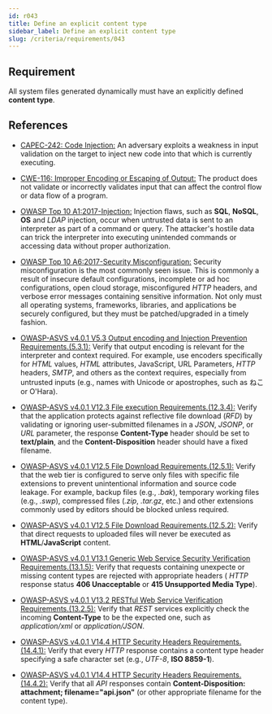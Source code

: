 ```yaml
---
id: r043
title: Define an explicit content type
sidebar_label: Define an explicit content type
slug: /criteria/requirements/043
---
```


## Requirement

All system files generated dynamically
must have an explicitly defined **content type**.

## References

- [CAPEC-242: Code Injection:](http://capec.mitre.org/data/definitions/242.html)
  An adversary exploits a weakness
  in input validation on the target
  to inject new code into that
  which is currently executing.

- [CWE-116: Improper Encoding or Escaping of Output:](https://cwe.mitre.org/data/definitions/116.html)
  The product does not validate
  or incorrectly validates input
  that can affect the control flow
  or data flow of a program.

- [OWASP Top 10 A1:2017-Injection:](https://owasp.org/www-project-top-ten/OWASP_Top_Ten_2017/Top_10-2017_A1-Injection)
  Injection flaws, such as **SQL**, **NoSQL**,
  **OS** and *LDAP* injection,
  occur when untrusted data
  is sent to an interpreter
  as part of a command or query.
  The attacker's hostile data
  can trick the interpreter
  into executing unintended commands
  or accessing data without proper authorization.

- [OWASP Top 10 A6:2017-Security Misconfiguration:](https://owasp.org/www-project-top-ten/OWASP_Top_Ten_2017/Top_10-2017_A6-Security_Misconfiguration)
  Security misconfiguration
  is the most commonly seen issue.
  This is commonly a result
  of insecure default configurations,
  incomplete or ad hoc configurations,
  open cloud storage,
  misconfigured *HTTP* headers,
  and verbose error messages
  containing sensitive information.
  Not only must all operating systems,
  frameworks, libraries,
  and applications be securely configured,
  but they must be patched/upgraded
  in a timely fashion.

- [OWASP-ASVS v4.0.1 V5.3 Output encoding and Injection Prevention Requirements.(5.3.1):](https://owasp.org/www-pdf-archive/OWASP_Application_Security_Verification_Standard_4.0-en.pdf)
  Verify that output encoding is relevant
  for the interpreter and context required.
  For example,
  use encoders specifically for *HTML* values,
  *HTML* attributes, JavaScript,
  URL Parameters, *HTTP* headers,  *SMTP*,
  and others as the context requires,
  especially from untrusted inputs
  (e.g., names with Unicode or apostrophes,
  such as ねこ or O'Hara).

- [OWASP-ASVS v4.0.1 V12.3 File execution Requirements.(12.3.4):](https://owasp.org/www-pdf-archive/OWASP_Application_Security_Verification_Standard_4.0-en.pdf)
  Verify that the application protects
  against reflective file download (*RFD*)
  by validating or ignoring user-submitted filenames
  in a *JSON*, *JSONP*,
  or *URL* parameter,
  the response **Content-Type** header
  should be set to **text/plain**,
  and the **Content-Disposition** header
  should have a fixed filename.

- [OWASP-ASVS v4.0.1 V12.5 File Download Requirements.(12.5.1):](https://owasp.org/www-pdf-archive/OWASP_Application_Security_Verification_Standard_4.0-en.pdf)
  Verify that the web tier
  is configured to serve only files
  with specific file extensions to prevent
  unintentional information
  and source code leakage.
  For example,
  backup files (e.g., *.bak*),
  temporary working files (e.g., *.swp*),
  compressed files (*.zip*, *.tar.gz*, etc.)
  and other extensions
  commonly used by editors
  should be blocked unless required.

- [OWASP-ASVS v4.0.1 V12.5 File Download Requirements.(12.5.2):](https://owasp.org/www-pdf-archive/OWASP_Application_Security_Verification_Standard_4.0-en.pdf)
  Verify that direct requests to uploaded files
  will never be executed
  as **HTML**/**JavaScript** content.

- [OWASP-ASVS v4.0.1 V13.1 Generic Web Service Security Verification Requirements.(13.1.5):](https://owasp.org/www-pdf-archive/OWASP_Application_Security_Verification_Standard_4.0-en.pdf)
  Verify that requests containing unexpecte
  or missing content types
  are rejected with appropriate headers
  ( *HTTP* response status **406 Unacceptable**
  or **415 Unsupported Media Type**).

- [OWASP-ASVS v4.0.1 V13.2 RESTful Web Service Verification Requirements.(13.2.5):](https://owasp.org/www-pdf-archive/OWASP_Application_Security_Verification_Standard_4.0-en.pdf)
  Verify that *REST* services
  explicitly check the incoming **Content-Type**
  to be the expected one,
  such as *application/xml*
  or *application/JSON*.

- [OWASP-ASVS v4.0.1 V14.4 HTTP Security Headers Requirements.(14.4.1):](https://owasp.org/www-pdf-archive/OWASP_Application_Security_Verification_Standard_4.0-en.pdf)
  Verify that every *HTTP* response
  contains a content type header
  specifying a safe character set
  (e.g., *UTF-8*, **ISO 8859-1**).

- [OWASP-ASVS v4.0.1 V14.4 HTTP Security Headers Requirements.(14.4.2):](https://owasp.org/www-pdf-archive/OWASP_Application_Security_Verification_Standard_4.0-en.pdf)
  Verify that all *API* responses
  contain
  **Content-Disposition: attachment; filename="api.json"**
  (or other appropriate filename
  for the content type).

